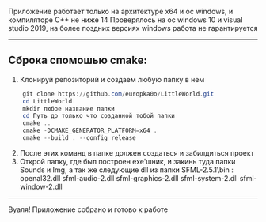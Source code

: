 Приложение работает только на архитектуре x64 и oc windows, и компиляторе C++ не ниже 14
Проверялось на ос windows 10 и visual studio 2019, на более поздних версиях windows работа не гарантируется 
____
## Сброка спомошью cmake:

1. Клонируй репозиторий и создаем любую папку в нем
```powershell
    git clone https://github.com/europka0o/LittleWorld.git
    cd LittleWorld
    mkdir любое название папки
    cd Путь до только что созданной тобой папки
    cmake ..
    cmake -DCMAKE_GENERATOR_PLATFORM=x64 .
    cmake --build . --config release
```  
2. После этих команд в папке должен создаться и забилдиться проект
3. Открой папку, где был построен exe'шник, и закинь туда папки Sounds и Img, а так же 
следующие dll из папки SFML-2.5.1\bin :
    openal32.dll 
    sfml-audio-2.dll
    sfml-graphics-2.dll
    sfml-system-2.dll
    sfml-window-2.dll

____
Вуаля! Приложение собрано и готово к работе